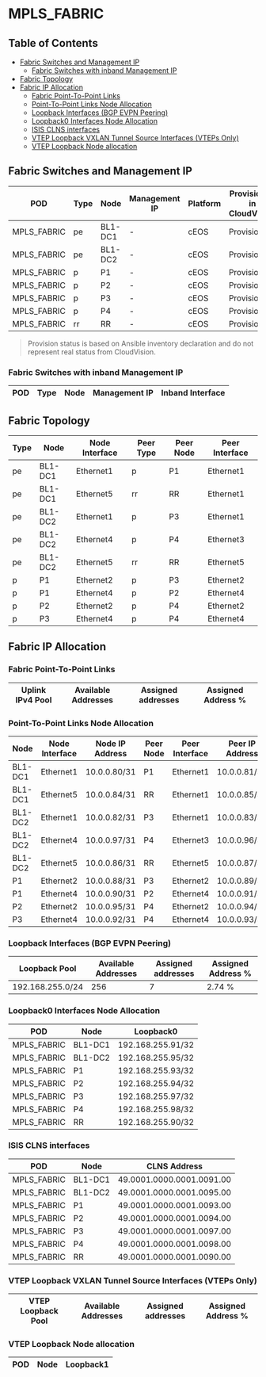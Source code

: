 # MPLS_FABRIC

## Table of Contents

- [Fabric Switches and Management IP](#fabric-switches-and-management-ip)
  - [Fabric Switches with inband Management IP](#fabric-switches-with-inband-management-ip)
- [Fabric Topology](#fabric-topology)
- [Fabric IP Allocation](#fabric-ip-allocation)
  - [Fabric Point-To-Point Links](#fabric-point-to-point-links)
  - [Point-To-Point Links Node Allocation](#point-to-point-links-node-allocation)
  - [Loopback Interfaces (BGP EVPN Peering)](#loopback-interfaces-bgp-evpn-peering)
  - [Loopback0 Interfaces Node Allocation](#loopback0-interfaces-node-allocation)
  - [ISIS CLNS interfaces](#isis-clns-interfaces)
  - [VTEP Loopback VXLAN Tunnel Source Interfaces (VTEPs Only)](#vtep-loopback-vxlan-tunnel-source-interfaces-vteps-only)
  - [VTEP Loopback Node allocation](#vtep-loopback-node-allocation)

## Fabric Switches and Management IP

| POD | Type | Node | Management IP | Platform | Provisioned in CloudVision | Serial Number |
| --- | ---- | ---- | ------------- | -------- | -------------------------- | ------------- |
| MPLS_FABRIC | pe | BL1-DC1 | - | cEOS | Provisioned | - |
| MPLS_FABRIC | pe | BL1-DC2 | - | cEOS | Provisioned | - |
| MPLS_FABRIC | p | P1 | - | cEOS | Provisioned | - |
| MPLS_FABRIC | p | P2 | - | cEOS | Provisioned | - |
| MPLS_FABRIC | p | P3 | - | cEOS | Provisioned | - |
| MPLS_FABRIC | p | P4 | - | cEOS | Provisioned | - |
| MPLS_FABRIC | rr | RR | - | cEOS | Provisioned | - |

> Provision status is based on Ansible inventory declaration and do not represent real status from CloudVision.

### Fabric Switches with inband Management IP

| POD | Type | Node | Management IP | Inband Interface |
| --- | ---- | ---- | ------------- | ---------------- |

## Fabric Topology

| Type | Node | Node Interface | Peer Type | Peer Node | Peer Interface |
| ---- | ---- | -------------- | --------- | ----------| -------------- |
| pe | BL1-DC1 | Ethernet1 | p | P1 | Ethernet1 |
| pe | BL1-DC1 | Ethernet5 | rr | RR | Ethernet1 |
| pe | BL1-DC2 | Ethernet1 | p | P3 | Ethernet1 |
| pe | BL1-DC2 | Ethernet4 | p | P4 | Ethernet3 |
| pe | BL1-DC2 | Ethernet5 | rr | RR | Ethernet5 |
| p | P1 | Ethernet2 | p | P3 | Ethernet2 |
| p | P1 | Ethernet4 | p | P2 | Ethernet4 |
| p | P2 | Ethernet2 | p | P4 | Ethernet2 |
| p | P3 | Ethernet4 | p | P4 | Ethernet4 |

## Fabric IP Allocation

### Fabric Point-To-Point Links

| Uplink IPv4 Pool | Available Addresses | Assigned addresses | Assigned Address % |
| ---------------- | ------------------- | ------------------ | ------------------ |

### Point-To-Point Links Node Allocation

| Node | Node Interface | Node IP Address | Peer Node | Peer Interface | Peer IP Address |
| ---- | -------------- | --------------- | --------- | -------------- | --------------- |
| BL1-DC1 | Ethernet1 | 10.0.0.80/31 | P1 | Ethernet1 | 10.0.0.81/31 |
| BL1-DC1 | Ethernet5 | 10.0.0.84/31 | RR | Ethernet1 | 10.0.0.85/31 |
| BL1-DC2 | Ethernet1 | 10.0.0.82/31 | P3 | Ethernet1 | 10.0.0.83/31 |
| BL1-DC2 | Ethernet4 | 10.0.0.97/31 | P4 | Ethernet3 | 10.0.0.96/31 |
| BL1-DC2 | Ethernet5 | 10.0.0.86/31 | RR | Ethernet5 | 10.0.0.87/31 |
| P1 | Ethernet2 | 10.0.0.88/31 | P3 | Ethernet2 | 10.0.0.89/31 |
| P1 | Ethernet4 | 10.0.0.90/31 | P2 | Ethernet4 | 10.0.0.91/31 |
| P2 | Ethernet2 | 10.0.0.95/31 | P4 | Ethernet2 | 10.0.0.94/31 |
| P3 | Ethernet4 | 10.0.0.92/31 | P4 | Ethernet4 | 10.0.0.93/31 |

### Loopback Interfaces (BGP EVPN Peering)

| Loopback Pool | Available Addresses | Assigned addresses | Assigned Address % |
| ------------- | ------------------- | ------------------ | ------------------ |
| 192.168.255.0/24 | 256 | 7 | 2.74 % |

### Loopback0 Interfaces Node Allocation

| POD | Node | Loopback0 |
| --- | ---- | --------- |
| MPLS_FABRIC | BL1-DC1 | 192.168.255.91/32 |
| MPLS_FABRIC | BL1-DC2 | 192.168.255.95/32 |
| MPLS_FABRIC | P1 | 192.168.255.93/32 |
| MPLS_FABRIC | P2 | 192.168.255.94/32 |
| MPLS_FABRIC | P3 | 192.168.255.97/32 |
| MPLS_FABRIC | P4 | 192.168.255.98/32 |
| MPLS_FABRIC | RR | 192.168.255.90/32 |

### ISIS CLNS interfaces

| POD | Node | CLNS Address |
| --- | ---- | ------------ |
| MPLS_FABRIC | BL1-DC1 | 49.0001.0000.0001.0091.00 |
| MPLS_FABRIC | BL1-DC2 | 49.0001.0000.0001.0095.00 |
| MPLS_FABRIC | P1 | 49.0001.0000.0001.0093.00 |
| MPLS_FABRIC | P2 | 49.0001.0000.0001.0094.00 |
| MPLS_FABRIC | P3 | 49.0001.0000.0001.0097.00 |
| MPLS_FABRIC | P4 | 49.0001.0000.0001.0098.00 |
| MPLS_FABRIC | RR | 49.0001.0000.0001.0090.00 |

### VTEP Loopback VXLAN Tunnel Source Interfaces (VTEPs Only)

| VTEP Loopback Pool | Available Addresses | Assigned addresses | Assigned Address % |
| --------------------- | ------------------- | ------------------ | ------------------ |

### VTEP Loopback Node allocation

| POD | Node | Loopback1 |
| --- | ---- | --------- |
